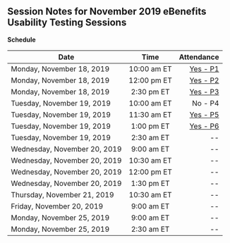 ## Session Notes for November 2019 eBenefits Usability Testing Sessions
**Schedule**  

| Date        | Time           | Attendance  |
| ------------- |:-------------:| -----:|
| Monday, November 18, 2019      | 10:00 am ET | [Yes - P1](https://github.com/department-of-veterans-affairs/va.gov-team/tree/master/teams/vsa/teams/ebenefits/research/disabilities-dependents-usability-1119/session-notes/monday-november-18) |
| Monday, November 18, 2019      | 12:00 pm ET | [Yes - P2](https://github.com/department-of-veterans-affairs/va.gov-team/tree/master/teams/vsa/teams/ebenefits/research/disabilities-dependents-usability-1119/session-notes/monday-november-18) |
| Monday, November 18, 2019      | 2:30 pm ET | [Yes - P3](https://github.com/department-of-veterans-affairs/va.gov-team/tree/master/teams/vsa/teams/ebenefits/research/disabilities-dependents-usability-1119/session-notes/monday-november-18) |
| Tuesday, November 19, 2019      | 10:00 am ET | No - P4 |
| Tuesday, November 19, 2019      | 11:30 am ET | [Yes - P5](https://github.com/department-of-veterans-affairs/va.gov-team/blob/master/teams/vsa/teams/ebenefits/research/disabilities-dependents-usability-1119/session-notes/tuesday-november-19/p5-jw-tues-nov-19-1130am-eastern.md) |
| Tuesday, November 19, 2019      | 1:00 pm ET | [Yes - P6](https://github.com/department-of-veterans-affairs/va.gov-team/blob/master/teams/vsa/teams/ebenefits/research/disabilities-dependents-usability-1119/session-notes/tuesday-november-19/p6-jw-tues-nov-19-100pm-eastern.md) |
| Tuesday, November 19, 2019      | 2:30 am ET | -- |
| Wednesday, November 20, 2019      | 9:00 am ET | -- |
| Wednesday, November 20, 2019      | 10:30 am ET | -- |
| Wednesday, November 20, 2019      | 12:00 pm ET | -- |
| Wednesday, November 20, 2019      | 1:30 pm ET | -- |
| Thursday, November 21, 2019      | 10:30 am ET | -- |
| Friday, November 20, 2019      | 9:00 am ET | -- |
| Monday, November 25, 2019      | 9:00 am ET | -- |
| Monday, November 25, 2019      | 2:30 am ET | -- |
